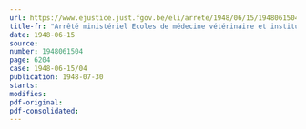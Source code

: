 ```yaml
---
url: https://www.ejustice.just.fgov.be/eli/arrete/1948/06/15/1948061504/justel
title-fr: "Arrêté ministériel Ecoles de médecine vétérinaire et instituts agronomiques de l'Etat. Formule des certificats et diplômes à délivrer à la suite des examens pour les grades académiques prévus par la loi du 27 juin 1947"
date: 1948-06-15
source:
number: 1948061504
page: 6204
case: 1948-06-15/04
publication: 1948-07-30
starts:
modifies:
pdf-original:
pdf-consolidated:
---
```


